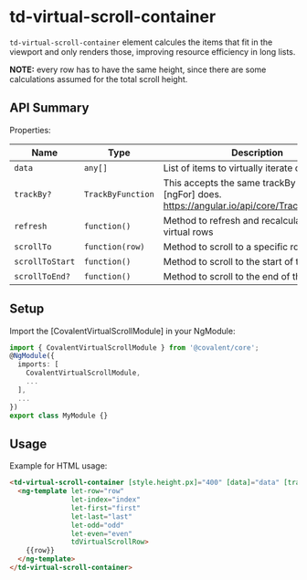 # td-virtual-scroll-container

`td-virtual-scroll-container` element calcules the items that fit in the viewport and only renders those, improving resource efficiency in long lists.

**NOTE:** every row has to have the same height, since there are some calculations assumed for the total scroll height.

## API Summary

Properties:

| Name | Type | Description |
| --- | --- | --- |
| `data` | `any[]` | List of items to virtually iterate on.
| `trackBy?` | `TrackByFunction` | This accepts the same trackBy function [ngFor] does. https://angular.io/api/core/TrackByFunction
| `refresh` | `function()` | Method to refresh and recalculate the virtual rows
| `scrollTo` | `function(row)` | Method to scroll to a specific row of the list.
| `scrollToStart` | `function()` | Method to scroll to the start of the list.
| `scrollToEnd?` | `function()` | Method to scroll to the end of the list.

## Setup

Import the [CovalentVirtualScrollModule] in your NgModule:

```typescript
import { CovalentVirtualScrollModule } from '@covalent/core';
@NgModule({
  imports: [
    CovalentVirtualScrollModule,
    ...
  ],
  ...
})
export class MyModule {}
```

## Usage

Example for HTML usage:

```html
<td-virtual-scroll-container [style.height.px]="400" [data]="data" [trackBy]="trackByFn">
  <ng-template let-row="row"
               let-index="index"
               let-first="first"
               let-last="last"
               let-odd="odd"
               let-even="even"
               tdVirtualScrollRow>
    {{row}}
  </ng-template>
</td-virtual-scroll-container>
```

